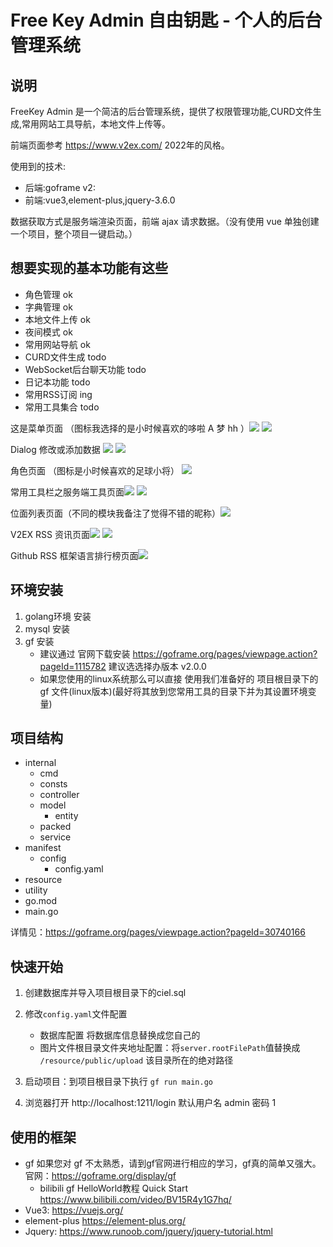 # Free Key Admin 自由钥匙 - 个人的后台管理系统

## 说明

FreeKey Admin 是一个简洁的后台管理系统，提供了权限管理功能,CURD文件生成,常用网站工具导航，本地文件上传等。

前端页面参考 https://www.v2ex.com/ 2022年的风格。

使用到的技术:

- 后端:goframe v2:
- 前端:vue3,element-plus,jquery-3.6.0

数据获取方式是服务端渲染页面，前端 ajax 请求数据。（没有使用 vue 单独创建一个项目，整个项目一键启动。）

## 想要实现的基本功能有这些

- 角色管理 ok
- 字典管理 ok
- 本地文件上传 ok
- 夜间模式 ok
- 常用网站导航 ok
- CURD文件生成 todo
- WebSocket后台聊天功能 todo
- 日记本功能 todo
- 常用RSS订阅 ing
- 常用工具集合 todo

这是菜单页面 （图标我选择的是小时候喜欢的哆啦 A 梦 hh ）![](./resource/1.png) ![](./resource/2.png)

Dialog 修改或添加数据 ![](./resource/3.png) ![](./resource/4.png)

角色页面 （图标是小时候喜欢的足球小将） ![](./resource/5.png)

常用工具栏之服务端工具页面![](./resource/6.png) ![](./resource/7.png)

位面列表页面（不同的模块我备注了觉得不错的昵称）![](./resource/8.png)

V2EX RSS 资讯页面![](./resource/9.png) ![](./resource/10.png)

Github RSS 框架语言排行榜页面![](./resource/11.png)

## 环境安装

1. golang环境 安装
2. mysql 安装
3. gf 安装
    - 建议通过 官网下载安装 https://goframe.org/pages/viewpage.action?pageId=1115782 建议选选择办版本 v2.0.0
    - 如果您使用的linux系统那么可以直接 使用我们准备好的 项目根目录下的 gf 文件(linux版本)(最好将其放到您常用工具的目录下并为其设置环境变量)

## 项目结构

- internal
    - cmd
    - consts
    - controller
    - model
        - entity
    - packed
    - service
- manifest
    - config
        - config.yaml
- resource
- utility
- go.mod
- main.go

详情见：https://goframe.org/pages/viewpage.action?pageId=30740166

## 快速开始

1. 创建数据库并导入项目根目录下的ciel.sql
2. 修改`config.yaml`文件配置
    - 数据库配置 将数据库信息替换成您自己的
    - 图片文件根目录文件夹地址配置：将`server.rootFilePath`值替换成 `/resource/public/upload` 该目录所在的绝对路径

3. 启动项目：到项目根目录下执行 `gf run main.go`
4. 浏览器打开 http://localhost:1211/login  默认用户名 admin 密码 1

## 使用的框架

- gf 如果您对 gf 不太熟悉，请到gf官网进行相应的学习，gf真的简单又强大。 官网：https://goframe.org/display/gf
    - bilibili gf HelloWorld教程 Quick Start  https://www.bilibili.com/video/BV15R4y1G7hq/
- Vue3: https://vuejs.org/
- element-plus  https://element-plus.org/
- Jquery: https://www.runoob.com/jquery/jquery-tutorial.html
